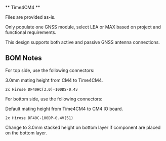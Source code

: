 ** Time4CM4 **

Files are provided as-is. 

Only populate one GNSS module, select LEA or MAX based on project and functional requirements.

This design supports both active and passive GNSS antenna connections.

## BOM Notes
For top side, use the following connectors:

3.0mm mating height from CM4 to Time4CM4.

```
2x Hirose DF40HC(3.0)-100DS-0.4v
```

For bottom side, use the following connectors:

Default mating height from Time4CM4 to CM4 IO board.

```
2x Hirose DF40C-100DP-0.4V(51)
```

Change to 3.0mm stacked height on bottom layer if component are placed on the bottom layer.